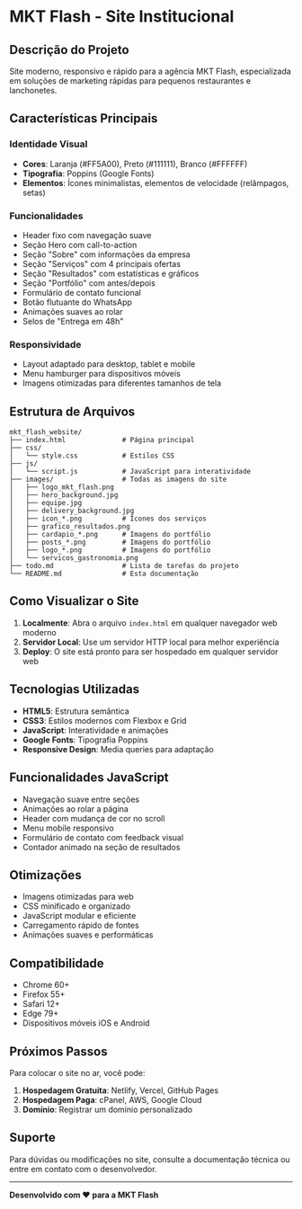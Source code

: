 # MKT Flash - Site Institucional

## Descrição do Projeto

Site moderno, responsivo e rápido para a agência MKT Flash, especializada em soluções de marketing rápidas para pequenos restaurantes e lanchonetes.

## Características Principais

### Identidade Visual
- **Cores**: Laranja (#FF5A00), Preto (#111111), Branco (#FFFFFF)
- **Tipografia**: Poppins (Google Fonts)
- **Elementos**: Ícones minimalistas, elementos de velocidade (relâmpagos, setas)

### Funcionalidades
- Header fixo com navegação suave
- Seção Hero com call-to-action
- Seção "Sobre" com informações da empresa
- Seção "Serviços" com 4 principais ofertas
- Seção "Resultados" com estatísticas e gráficos
- Seção "Portfólio" com antes/depois
- Formulário de contato funcional
- Botão flutuante do WhatsApp
- Animações suaves ao rolar
- Selos de "Entrega em 48h"

### Responsividade
- Layout adaptado para desktop, tablet e mobile
- Menu hamburger para dispositivos móveis
- Imagens otimizadas para diferentes tamanhos de tela

## Estrutura de Arquivos

```
mkt_flash_website/
├── index.html              # Página principal
├── css/
│   └── style.css           # Estilos CSS
├── js/
│   └── script.js           # JavaScript para interatividade
├── images/                 # Todas as imagens do site
│   ├── logo_mkt_flash.png
│   ├── hero_background.jpg
│   ├── equipe.jpg
│   ├── delivery_background.jpg
│   ├── icon_*.png          # Ícones dos serviços
│   ├── grafico_resultados.png
│   ├── cardapio_*.png      # Imagens do portfólio
│   ├── posts_*.png         # Imagens do portfólio
│   ├── logo_*.png          # Imagens do portfólio
│   └── servicos_gastronomia.png
├── todo.md                 # Lista de tarefas do projeto
└── README.md               # Esta documentação
```

## Como Visualizar o Site

1. **Localmente**: Abra o arquivo `index.html` em qualquer navegador web moderno
2. **Servidor Local**: Use um servidor HTTP local para melhor experiência
3. **Deploy**: O site está pronto para ser hospedado em qualquer servidor web

## Tecnologias Utilizadas

- **HTML5**: Estrutura semântica
- **CSS3**: Estilos modernos com Flexbox e Grid
- **JavaScript**: Interatividade e animações
- **Google Fonts**: Tipografia Poppins
- **Responsive Design**: Media queries para adaptação

## Funcionalidades JavaScript

- Navegação suave entre seções
- Animações ao rolar a página
- Header com mudança de cor no scroll
- Menu mobile responsivo
- Formulário de contato com feedback visual
- Contador animado na seção de resultados

## Otimizações

- Imagens otimizadas para web
- CSS minificado e organizado
- JavaScript modular e eficiente
- Carregamento rápido de fontes
- Animações suaves e performáticas

## Compatibilidade

- Chrome 60+
- Firefox 55+
- Safari 12+
- Edge 79+
- Dispositivos móveis iOS e Android

## Próximos Passos

Para colocar o site no ar, você pode:

1. **Hospedagem Gratuita**: Netlify, Vercel, GitHub Pages
2. **Hospedagem Paga**: cPanel, AWS, Google Cloud
3. **Domínio**: Registrar um domínio personalizado

## Suporte

Para dúvidas ou modificações no site, consulte a documentação técnica ou entre em contato com o desenvolvedor.

---

**Desenvolvido com ❤️ para a MKT Flash**

